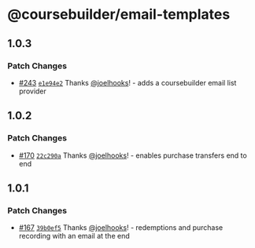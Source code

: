 # @coursebuilder/email-templates

## 1.0.3

### Patch Changes

- [#243](https://github.com/badass-courses/course-builder/pull/243) [`e1e94e2`](https://github.com/badass-courses/course-builder/commit/e1e94e24375af37b6e7c51d698a0131d268a7f66) Thanks [@joelhooks](https://github.com/joelhooks)! - adds a coursebuilder email list provider

## 1.0.2

### Patch Changes

- [#170](https://github.com/badass-courses/course-builder/pull/170) [`22c290a`](https://github.com/badass-courses/course-builder/commit/22c290ad7eec68e664c0027ba9389af41c71a16a) Thanks [@joelhooks](https://github.com/joelhooks)! - enables purchase transfers end to end

## 1.0.1

### Patch Changes

- [#167](https://github.com/badass-courses/course-builder/pull/167) [`39b0ef5`](https://github.com/badass-courses/course-builder/commit/39b0ef5e4556ee1a1fd549f3bc48f405fe8b6984) Thanks [@joelhooks](https://github.com/joelhooks)! - redemptions and purchase recording with an email at the end
